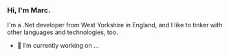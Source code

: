 ### Hi, I'm Marc.

I'm a .Net developer from West Yorkshire in England, and I like to tinker with other languages and technologies, too.

- 🔭 I’m currently working on ...
<!--
**MarcJenningsUK/MarcJenningsUK** is a ✨ _special_ ✨ repository because its `README.md` (this file) appears on your GitHub profile.

Here are some ideas to get you started:

- 🔭 I’m currently working on ...
- 🌱 I’m currently learning ...
- 👯 I’m looking to collaborate on ...
- 🤔 I’m looking for help with ...
- 💬 Ask me about ...
- 📫 How to reach me: ...
- 😄 Pronouns: ...
- ⚡ Fun fact: ...
-->
